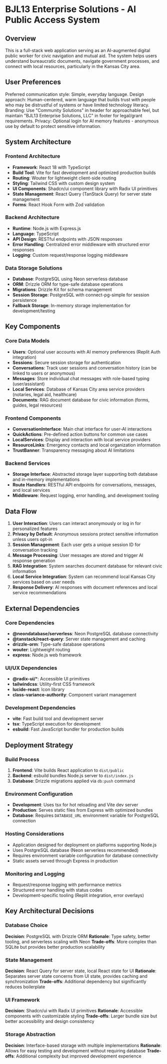 # BJL13 Enterprise Solutions - AI Public Access System

## Overview

This is a full-stack web application serving as an AI-augmented digital public worker for civic navigation and mutual aid. The system helps users understand bureaucratic documents, navigate government processes, and connect with local resources, particularly in the Kansas City area.

## User Preferences

Preferred communication style: Simple, everyday language.
Design approach: Human-centered, warm language that builds trust with people who may be distrustful of systems or have limited technology literacy.
Branding: Use "Community Solutions" in header for approachable feel, but maintain "BJL13 Enterprise Solutions, LLC" in footer for legal/grant requirements.
Privacy: Optional login for AI memory features - anonymous use by default to protect sensitive information.

## System Architecture

### Frontend Architecture
- **Framework**: React 18 with TypeScript
- **Build Tool**: Vite for fast development and optimized production builds
- **Routing**: Wouter for lightweight client-side routing
- **Styling**: Tailwind CSS with custom design system
- **UI Components**: Shadcn/ui component library with Radix UI primitives
- **State Management**: React Query (TanStack Query) for server state management
- **Forms**: React Hook Form with Zod validation

### Backend Architecture
- **Runtime**: Node.js with Express.js
- **Language**: TypeScript
- **API Design**: RESTful endpoints with JSON responses
- **Error Handling**: Centralized error middleware with structured error responses
- **Logging**: Custom request/response logging middleware

### Data Storage Solutions
- **Database**: PostgreSQL using Neon serverless database
- **ORM**: Drizzle ORM for type-safe database operations
- **Migrations**: Drizzle Kit for schema management
- **Session Storage**: PostgreSQL with connect-pg-simple for session persistence
- **Fallback Storage**: In-memory storage implementation for development/testing

## Key Components

### Core Data Models
- **Users**: Optional user accounts with AI memory preferences (Replit Auth integration)
- **Sessions**: Secure session storage for authentication
- **Conversations**: Track user sessions and conversation history (can be linked to users or anonymous)
- **Messages**: Store individual chat messages with role-based typing (user/assistant)
- **Local Services**: Database of Kansas City area service providers (notaries, legal aid, healthcare)
- **Documents**: RAG document database for civic information (forms, guides, legal resources)

### Frontend Components
- **ConversationInterface**: Main chat interface for user-AI interactions
- **QuickActions**: Pre-defined action buttons for common use cases
- **LocalServices**: Display and interaction with local service providers
- **ResourceLinks**: Emergency contacts and local organization information
- **TrustBanner**: Transparency messaging about AI limitations

### Backend Services
- **Storage Interface**: Abstracted storage layer supporting both database and in-memory implementations
- **Route Handlers**: RESTful API endpoints for conversations, messages, and local services
- **Middleware**: Request logging, error handling, and development tooling

## Data Flow

1. **User Interaction**: Users can interact anonymously or log in for personalized features
2. **Privacy by Default**: Anonymous sessions protect sensitive information unless users opt-in
3. **Session Management**: Each user gets a unique session ID for conversation tracking
4. **Message Processing**: User messages are stored and trigger AI response generation
5. **RAG Integration**: System searches document database for relevant civic information
6. **Local Service Integration**: System can recommend local Kansas City services based on user needs
7. **Response Delivery**: AI responses with document references and local service recommendations

## External Dependencies

### Core Dependencies
- **@neondatabase/serverless**: Neon PostgreSQL database connectivity
- **@tanstack/react-query**: Server state management and caching
- **drizzle-orm**: Type-safe database operations
- **wouter**: Lightweight routing
- **express**: Node.js web framework

### UI/UX Dependencies
- **@radix-ui/***: Accessible UI primitives
- **tailwindcss**: Utility-first CSS framework
- **lucide-react**: Icon library
- **class-variance-authority**: Component variant management

### Development Dependencies
- **vite**: Fast build tool and development server
- **tsx**: TypeScript execution for development
- **esbuild**: Fast JavaScript bundler for production builds

## Deployment Strategy

### Build Process
1. **Frontend**: Vite builds React application to `dist/public`
2. **Backend**: esbuild bundles Node.js server to `dist/index.js`
3. **Database**: Drizzle migrations applied via `db:push` command

### Environment Configuration
- **Development**: Uses tsx for hot reloading and Vite dev server
- **Production**: Serves static files from Express with optimized bundles
- **Database**: Requires `DATABASE_URL` environment variable for PostgreSQL connection

### Hosting Considerations
- Application designed for deployment on platforms supporting Node.js
- Uses PostgreSQL database (Neon serverless recommended)
- Requires environment variable configuration for database connectivity
- Static assets served through Express in production

### Monitoring and Logging
- Request/response logging with performance metrics
- Structured error handling with status codes
- Development-specific tooling (Replit integration, error overlays)

## Key Architectural Decisions

### Database Choice
**Decision**: PostgreSQL with Drizzle ORM
**Rationale**: Type safety, better tooling, and serverless scaling with Neon
**Trade-offs**: More complex than SQLite but provides better production scalability

### State Management
**Decision**: React Query for server state, local React state for UI
**Rationale**: Separates server state concerns from UI state, provides caching and synchronization
**Trade-offs**: Additional dependency but significantly reduces boilerplate

### UI Framework
**Decision**: Shadcn/ui with Radix UI primitives
**Rationale**: Accessible components with customizable styling
**Trade-offs**: Larger bundle size but better accessibility and design consistency

### Storage Abstraction
**Decision**: Interface-based storage with multiple implementations
**Rationale**: Allows for easy testing and development without requiring database
**Trade-offs**: Additional complexity but improved development experience